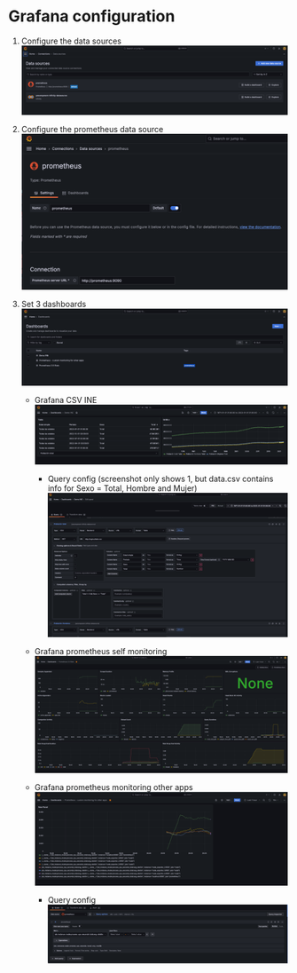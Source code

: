 
# Grafana configuration

1. Configure the data sources
![00_data_sources.png](./media/00_data_sources.png)

2. Configure the prometheus data source
![01_grafana_prometheus_data_source_config.png](./media/01_grafana_prometheus_data_source_config.png)

3. Set 3 dashboards
![02_grafana_dashboards.png](./media/02_grafana_dashboards.png)

    - Grafana CSV INE
    ![03_grafana_csv_ine.png](./media/03_grafana_csv_ine.png)

        - Query config (screenshot only shows 1, but data.csv contains info for Sexo = Total, Hombre and Mujer)
        ![04_grafana_csv_ine_query.png](./media/04_grafana_csv_ine_query.png)

    - Grafana prometheus self monitoring
    ![05_grafana_prometheus_self_monitoring.png](./media/05_grafana_prometheus_self_monitoring.png)

    - Grafana prometheus monitoring other apps
    ![06_grafana_prometheus_monitoring_other_apps.png](./media/06_grafana_prometheus_monitoring_other_apps.png)

        - Query config
        ![07_grafana_prometheus_monitoring_other_apps_query.png](./media/07_grafana_prometheus_monitoring_other_apps_query.png)

